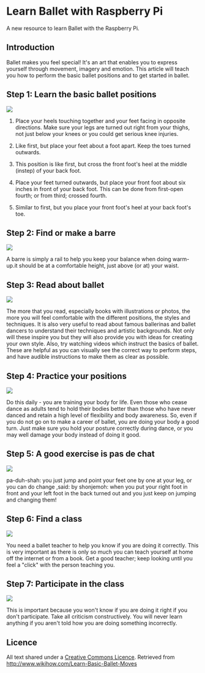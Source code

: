 # Learn Ballet with Raspberry Pi

A new resource to learn Ballet with the Raspberry Pi.

## Introduction

Ballet makes you feel special! It's an art that enables you to express yourself through movement, imagery and emotion. This article will teach you how to perform the basic ballet positions and to get started in ballet.

## Step 1: Learn the basic ballet positions

![](http://pad1.whstatic.com/images/thumb/5/50/Learn-Basic-Ballet-Moves-Step-1-Version-2.jpg/670px-Learn-Basic-Ballet-Moves-Step-1-Version-2.jpg)

1. Place your heels touching together and your feet facing in opposite directions. Make sure your legs are turned out right from your thighs, not just below your knees or you could get serious knee injuries.

2. Like first, but place your feet about a foot apart. Keep the toes turned outwards.

3. This position is like first, but cross the front foot's heel at the middle (instep) of your back foot.

4. Place your feet turned outwards, but place your front foot about six inches in front of your back foot. This can be done from first-open fourth; or from third; crossed fourth.

5. Similar to first, but you place your front foot's heel at your back foot's toe.

## Step 2: Find or make a barre

![](http://pad3.whstatic.com/images/thumb/3/3b/Learn-Basic-Ballet-Moves-Step-2-Version-2.jpg/670px-Learn-Basic-Ballet-Moves-Step-2-Version-2.jpg)

A barre is simply a rail to help you keep your balance when doing warm-up.it should be at a comfortable height, just above (or at) your waist.

## Step 3: Read about ballet

![](http://pad3.whstatic.com/images/thumb/0/03/Learn-Basic-Ballet-Moves-Step-3-Version-2.jpg/670px-Learn-Basic-Ballet-Moves-Step-3-Version-2.jpg)

The more that you read, especially books with illustrations or photos, the more you will feel comfortable with the different positions, the styles and techniques. It is also very useful to read about famous ballerinas and ballet dancers to understand their techniques and artistic backgrounds. Not only will these inspire you but they will also provide you with ideas for creating your own style. Also, try watching videos which instruct the basics of ballet. These are helpful as you can visually see the correct way to perform steps, and have audible instructions to make them as clear as possible.

## Step 4: Practice your positions

![](http://pad1.whstatic.com/images/thumb/d/df/Learn-Basic-Ballet-Moves-Step-4-Version-2.jpg/670px-Learn-Basic-Ballet-Moves-Step-4-Version-2.jpg)

Do this daily - you are training your body for life. Even those who cease dance as adults tend to hold their bodies better than those who have never danced and retain a high level of flexibility and body awareness. So, even if you do not go on to make a career of ballet, you are doing your body a good turn. Just make sure you hold your posture correctly during dance, or you may well damage your body instead of doing it good.

## Step 5: A good exercise is pas de chat

![](http://pad2.whstatic.com/images/thumb/8/82/Learn-Basic-Ballet-Moves-Step-5-Version-2.jpg/670px-Learn-Basic-Ballet-Moves-Step-5-Version-2.jpg)

pa-duh-shah: you just jump and point your feet one by one at your leg, or you can do change ,said: by shonjemoh: when you put your right foot in front and your left foot in the back turned out and you just keep on jumping and changing them!

## Step 6: Find a class

![](http://www.wikihow.com/Image:Learn-Basic-Ballet-Moves-Step-6-Version-2.jpg)

You need a ballet teacher to help you know if you are doing it correctly. This is very important as there is only so much you can teach yourself at home off the internet or from a book. Get a good teacher; keep looking until you feel a "click" with the person teaching you.

## Step 7: Participate in the class

![](http://pad2.whstatic.com/images/thumb/1/1a/Learn-Basic-Ballet-Moves-Step-7-Version-2.jpg/670px-Learn-Basic-Ballet-Moves-Step-7-Version-2.jpg)

This is important because you won't know if you are doing it right if you don't participate. Take all criticism constructively. You will never learn anything if you aren't told how you are doing something incorrectly.

## Licence

All text shared under a [Creative Commons Licence](http://creativecommons.org/). Retrieved from http://www.wikihow.com/Learn-Basic-Ballet-Moves

